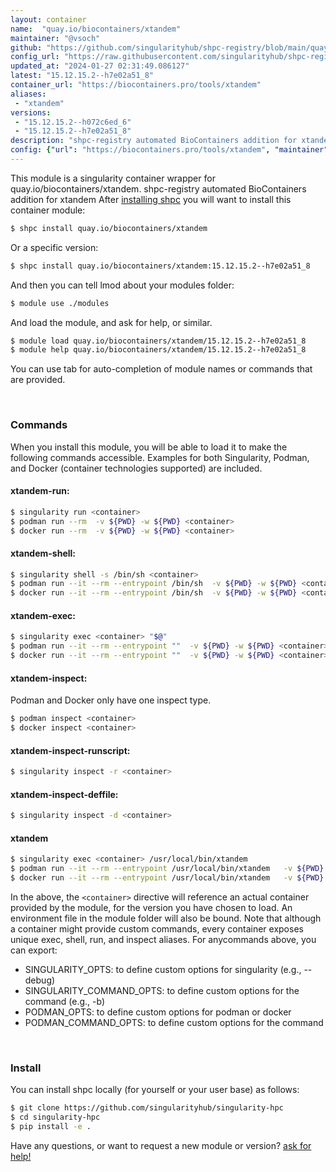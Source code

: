 ```yaml
---
layout: container
name:  "quay.io/biocontainers/xtandem"
maintainer: "@vsoch"
github: "https://github.com/singularityhub/shpc-registry/blob/main/quay.io/biocontainers/xtandem/container.yaml"
config_url: "https://raw.githubusercontent.com/singularityhub/shpc-registry/main/quay.io/biocontainers/xtandem/container.yaml"
updated_at: "2024-01-27 02:31:49.086127"
latest: "15.12.15.2--h7e02a51_8"
container_url: "https://biocontainers.pro/tools/xtandem"
aliases:
 - "xtandem"
versions:
 - "15.12.15.2--h072c6ed_6"
 - "15.12.15.2--h7e02a51_8"
description: "shpc-registry automated BioContainers addition for xtandem"
config: {"url": "https://biocontainers.pro/tools/xtandem", "maintainer": "@vsoch", "description": "shpc-registry automated BioContainers addition for xtandem", "latest": {"15.12.15.2--h7e02a51_8": "sha256:2f0afe420396eb3289afabcc5ab7d5c90c14c784ff8e81f880f503092b5967d3"}, "tags": {"15.12.15.2--h072c6ed_6": "sha256:881ed790dc6ea4dcc09c0a30d57645624e5a67b737d2e025e9a3e3cab99ee431", "15.12.15.2--h7e02a51_8": "sha256:2f0afe420396eb3289afabcc5ab7d5c90c14c784ff8e81f880f503092b5967d3"}, "docker": "quay.io/biocontainers/xtandem", "aliases": {"xtandem": "/usr/local/bin/xtandem"}}
---
```


This module is a singularity container wrapper for quay.io/biocontainers/xtandem.
shpc-registry automated BioContainers addition for xtandem
After [installing shpc](#install) you will want to install this container module:


```bash
$ shpc install quay.io/biocontainers/xtandem
```

Or a specific version:

```bash
$ shpc install quay.io/biocontainers/xtandem:15.12.15.2--h7e02a51_8
```

And then you can tell lmod about your modules folder:

```bash
$ module use ./modules
```

And load the module, and ask for help, or similar.

```bash
$ module load quay.io/biocontainers/xtandem/15.12.15.2--h7e02a51_8
$ module help quay.io/biocontainers/xtandem/15.12.15.2--h7e02a51_8
```

You can use tab for auto-completion of module names or commands that are provided.

<br>

### Commands

When you install this module, you will be able to load it to make the following commands accessible.
Examples for both Singularity, Podman, and Docker (container technologies supported) are included.

#### xtandem-run:

```bash
$ singularity run <container>
$ podman run --rm  -v ${PWD} -w ${PWD} <container>
$ docker run --rm  -v ${PWD} -w ${PWD} <container>
```

#### xtandem-shell:

```bash
$ singularity shell -s /bin/sh <container>
$ podman run --it --rm --entrypoint /bin/sh  -v ${PWD} -w ${PWD} <container>
$ docker run --it --rm --entrypoint /bin/sh  -v ${PWD} -w ${PWD} <container>
```

#### xtandem-exec:

```bash
$ singularity exec <container> "$@"
$ podman run --it --rm --entrypoint ""  -v ${PWD} -w ${PWD} <container> "$@"
$ docker run --it --rm --entrypoint ""  -v ${PWD} -w ${PWD} <container> "$@"
```

#### xtandem-inspect:

Podman and Docker only have one inspect type.

```bash
$ podman inspect <container>
$ docker inspect <container>
```

#### xtandem-inspect-runscript:

```bash
$ singularity inspect -r <container>
```

#### xtandem-inspect-deffile:

```bash
$ singularity inspect -d <container>
```


#### xtandem

```bash
$ singularity exec <container> /usr/local/bin/xtandem
$ podman run --it --rm --entrypoint /usr/local/bin/xtandem   -v ${PWD} -w ${PWD} <container> -c " $@"
$ docker run --it --rm --entrypoint /usr/local/bin/xtandem   -v ${PWD} -w ${PWD} <container> -c " $@"
```



In the above, the `<container>` directive will reference an actual container provided
by the module, for the version you have chosen to load. An environment file in the
module folder will also be bound. Note that although a container
might provide custom commands, every container exposes unique exec, shell, run, and
inspect aliases. For anycommands above, you can export:

 - SINGULARITY_OPTS: to define custom options for singularity (e.g., --debug)
 - SINGULARITY_COMMAND_OPTS: to define custom options for the command (e.g., -b)
 - PODMAN_OPTS: to define custom options for podman or docker
 - PODMAN_COMMAND_OPTS: to define custom options for the command

<br>

### Install

You can install shpc locally (for yourself or your user base) as follows:

```bash
$ git clone https://github.com/singularityhub/singularity-hpc
$ cd singularity-hpc
$ pip install -e .
```

Have any questions, or want to request a new module or version? [ask for help!](https://github.com/singularityhub/singularity-hpc/issues)